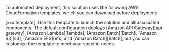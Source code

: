 To automated deployment, this solution uses the following AWS CloudFormation templates, which you can download before deployment:

 [xxx.template]: Use this template to launch the solution and all associated components. The default configuration deploys [Amazon API Gateway][api-gateway], [Amazon Lambda][lambda], [Amazon Batch][Batch], [Amazon S3][s3], [Amazon EFS][efs] and [Amazon Batch][Batch], but you can customize the template to meet your specific needs.

